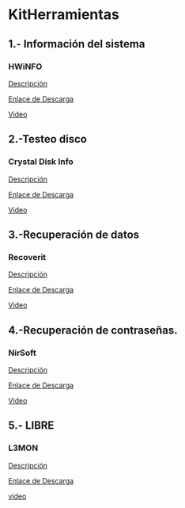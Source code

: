 # KitHerramientas

## 1.- **Información del sistema**

### HWiNFO

[Descripción](modulo0/modulo0.md)


[Enlace de Descarga](https://www.hwinfo.com/download/)

[Video]()

## 2.-**Testeo disco**

### Crystal Disk Info

[Descripción](modulo1/modulo1.md)

[Enlace de Descarga](https://crystalmark.info/en/software/crystaldiskinfo/)

[Video]()

## 3.-**Recuperación de datos**

### Recoverit

[Descripción](modulo2/modulo2.md)

[Enlace de Descarga](https://recoverit.wondershare.es/deleted-recovery/undelete-freewares.html)

[Video]()

## 4.-**Recuperación de contraseñas.**

### NirSoft

[Descripción](modulo3/modulo3.md)

[Enlace de Descarga](https://www.nirsoft.net/password_recovery_tools.html)

[Video]()

## 5.- **LIBRE**

### L3MON

[Descripción](modulo4/modulo4.md)

[Enlace de Descarga]()

[video]()


